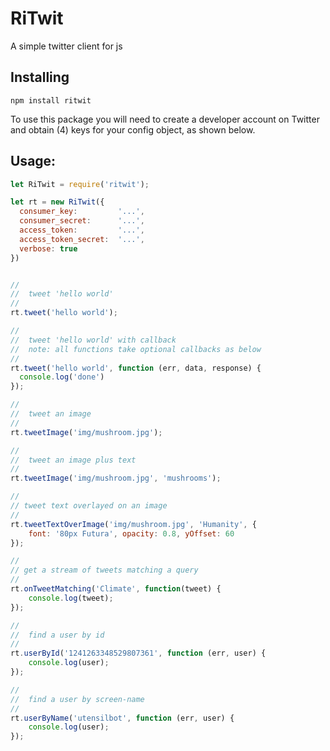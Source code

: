 # RiTwit

A simple twitter client for js

## Installing

```shell
npm install ritwit
```

To use this package you will need to create a developer account on Twitter and obtain (4) keys for your config object, as shown below.


## Usage:

```javascript
let RiTwit = require('ritwit');

let rt = new RiTwit({
  consumer_key:         '...',
  consumer_secret:      '...',
  access_token:         '...',
  access_token_secret:  '...',
  verbose: true
})


//
//  tweet 'hello world'
//
rt.tweet('hello world');

//
//  tweet 'hello world' with callback
//  note: all functions take optional callbacks as below
//
rt.tweet('hello world', function (err, data, response) {
  console.log('done')
});

//
//  tweet an image
//
rt.tweetImage('img/mushroom.jpg');

//
//  tweet an image plus text
//
rt.tweetImage('img/mushroom.jpg', 'mushrooms');

//
// tweet text overlayed on an image
//
rt.tweetTextOverImage('img/mushroom.jpg', 'Humanity', {
    font: '80px Futura', opacity: 0.8, yOffset: 60
});

//
// get a stream of tweets matching a query
//
rt.onTweetMatching('Climate', function(tweet) {
    console.log(tweet);
});

//
//  find a user by id
//
rt.userById('1241263348529807361', function (err, user) {
    console.log(user);
});

//
//  find a user by screen-name
//
rt.userByName('utensilbot', function (err, user) {
    console.log(user);
});



